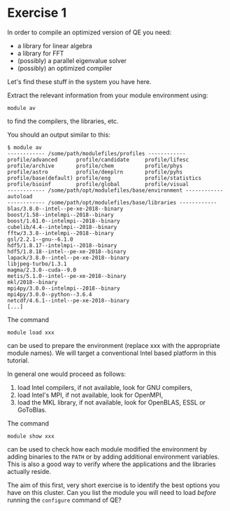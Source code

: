 # Exercise 1


In order to compile an optimized version of QE you need:

* a library for linear algebra
* a library for FFT
* (possibly) a parallel eigenvalue solver
* (possibly) an optimized compiler

Let's find these stuff in the system you have here.

Extract the relevant information from your module environment using:

    module av
    
to find the compilers, the libraries, etc.

You should an output similar to this:

    $ module av
    ------------ /some/path/modulefiles/profiles ------------ 
    profile/advanced      profile/candidate     profile/lifesc        
    profile/archive       profile/chem          profile/phys          
    profile/astro         profile/deeplrn       profile/pyhs          
    profile/base(default) profile/eng           profile/statistics    
    profile/bioinf        profile/global        profile/visual        
    ------------ /some/path/opt/modulefiles/base/environment ------------ 
    autoload 
    ------------ /some/path/opt/modulefiles/base/libraries ------------ 
    blas/3.8.0--intel--pe-xe-2018--binary    
    boost/1.58--intelmpi--2018--binary       
    boost/1.61.0--intelmpi--2018--binary     
    cubelib/4.4--intelmpi--2018--binary      
    fftw/3.3.8--intelmpi--2018--binary       
    gsl/2.2.1--gnu--6.1.0                    
    hdf5/1.8.17--intelmpi--2018--binary      
    hdf5/1.8.18--intel--pe-xe-2018--binary   
    lapack/3.8.0--intel--pe-xe-2018--binary  
    libjpeg-turbo/1.3.1                      
    magma/2.3.0--cuda--9.0                   
    metis/5.1.0--intel--pe-xe-2018--binary   
    mkl/2018--binary                         
    mpi4py/3.0.0--intelmpi--2018--binary     
    mpi4py/3.0.0--python--3.6.4              
    netcdf/4.6.1--intel--pe-xe-2018--binary  
    [...]
    

The command

    module load xxx

can be used to prepare the environment (replace xxx with the appropriate module names).
We will target a conventional Intel based platform in this tutorial.

In general one would proceed as follows:

1. load Intel compilers, if not available, look for GNU compilers,
2. load Intel's MPI, if not available, look for OpenMPI,
2. load the MKL library, if not available, look for OpenBLAS, ESSL or GoToBlas.

The command

    module show xxx

can be used to check how each module modified the environment by adding
binaries to the `PATH` or by adding additional environment variables.
This is also a good way to verify where the applications and the
libraries actually reside.

The aim of this first, very short exercise is to identify the best options
you have on this cluster. Can you list the module you will need to load *before*
running the `configure` command of QE?

